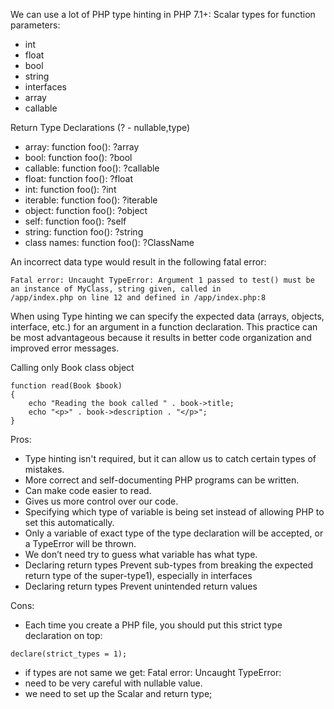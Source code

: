 We can use a lot of  PHP type hinting in PHP 7.1+:
Scalar types for function parameters:
- int
- float
- bool
- string
- interfaces
- array
- callable

Return Type Declarations (? - nullable,type)
- array: function foo(): ?array
- bool: function foo(): ?bool
- callable: function foo(): ?callable
- float: function foo(): ?float
- int: function foo(): ?int
- iterable: function foo(): ?iterable
- object: function foo(): ?object
- self: function foo(): ?self
- string: function foo(): ?string
- class names: function foo(): ?ClassName

An incorrect data type would result in the following fatal error:
```$xslt
Fatal error: Uncaught TypeError: Argument 1 passed to test() must be an instance of MyClass, string given, called in 
/app/index.php on line 12 and defined in /app/index.php:8
```

When using Type hinting we can specify the expected data (arrays, objects, interface, etc.) for an argument in a 
function declaration. This practice can be most advantageous because it results in better code organization and 
improved error messages.

Calling only Book class object
```
function read(Book $book)
{
    echo "Reading the book called " . book->title;
    echo "<p>" . book->description . "</p>";
}
```

Pros:
- Type hinting isn't required, but it can allow us to catch certain types of mistakes.
- More correct and self-documenting PHP programs can be written. 
- Can make code easier to read.
- Gives us more control over our code.
- Specifying which type of variable is being set instead of allowing PHP to set this automatically. 
- Only a variable of exact type of the type declaration will be accepted, or a TypeError will be thrown.
- We don’t need try to guess what variable has what type.
- Declaring return types Prevent sub-types from breaking the expected return type of the super-type1), especially in interfaces
- Declaring return types Prevent unintended return values

Cons:
- Each time you create a PHP file, you should put this strict type declaration on top:
```$xslt
declare(strict_types = 1);
```
- if types are not same we get: Fatal error: Uncaught TypeError: 
- need to be very careful with nullable value.
- we need to set up the Scalar and return type;

